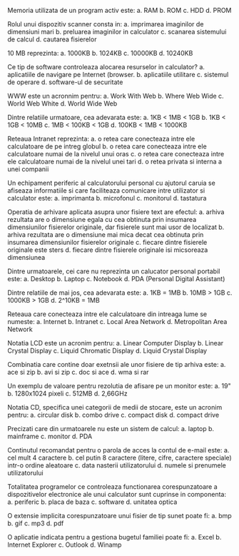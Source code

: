 Memoria utilizata de un program activ este:
a. RAM 
b. ROM 
c. HDD 
d. PROM

Rolul unui dispozitiv scanner consta in:
a. imprimarea imaginilor de dimensiuni mari 
b. preluarea imaginilor in calculator 
c. scanarea sistemului de calcul 
d. cautarea fisierelor

10 MB reprezinta:
a. 1000KB 
b. 1024KB 
c. 10000KB 
d. 10240KB

Ce tip de software controleaza alocarea resurselor in calculator?
a. aplicatiile de navigare pe Internet (browser. 
b. aplicatiile utilitare 
c. sistemul de operare 
d. software-ul de securitate

WWW este un acronnim pentru:
a. Work With Web 
b. Where Web Wide 
c. World Web White 
d. World Wide Web

Dintre relatiile urmatoare, cea adevarata este:
a. 1KB < 1MB < 1GB 
b. 1KB < 1GB < 10MB 
c. 1MB < 100KB < 1GB 
d. 100KB < 1MB < 1000KB

Reteaua Intranet reprezinta:
a. o retea care conecteaza intre ele calculatoare de pe intreg globul 
b. o retea care conecteaza intre ele calculatoare numai de la nivelul unui oras 
c. o retea care conecteaza intre ele calculatoare numai de la nivelul unei tari 
d. o retea privata si interna a unei companii

Un echipament periferic al calculatorului personal cu ajutorul caruia se afiseaza informatiile si care faciliteaza comunicare intre utilizator si calculator este:
a. imprimanta 
b. microfonul 
c. monitorul 
d. tastatura

Operatia de arhivare aplicata asupra unor fisiere text are efectul:
a. arhiva rezultata are o dimensiune egala cu cea obtinuta prin insumarea dimensiunilor fisierelor originale, dar fisierele sunt mai usor de localizat 
b. arhiva rezultata are o dimensiune mai mica decat cea obtinuta prin insumarea dimensiunilor fisierelor originale 
c. fiecare dintre fisierele originale este sters 
d. fiecare dintre fisierele originale isi micsoreaza dimensiunea

Dintre urmatoarele, cei care nu reprezinta un calucator personal portabil este:
a. Desktop 
b. Laptop 
c. Notebook 
d. PDA (Personal Digital Assistant)

Dintre relatiile de mai jos, cea adevarata este:
a. 1KB = 1MB 
b. 10MB > 1GB 
c. 1000KB > 1GB 
d. 2^10KB = 1MB

Reteaua care conecteaza intre ele calculatoare din intreaga lume se numeste:
a. Internet 
b. Intranet 
c. Local Area Network 
d. Metropolitan Area Network

Notatia LCD este un acronim pentru:
a. Linear Computer Display 
b. Linear Crystal Display 
c. Liquid Chromatic Display 
d. Liquid Crystal Display

Combinatia care contine doar exetnsii ale unor fisiere de tip arhiva este:
a. ace si zip 
b. avi si zip 
c. doc si ace 
d. wma si rar 

Un exemplu de valoare pentru rezolutia de afisare pe un monitor este:
a. 19" 
b. 1280x1024 pixeli 
c. 512MB 
d. 2,66GHz

Notatia CD, specifica unei categorii de medii de stocare, este un acronim pentru:
a. circular disk 
b. combo drive 
c. compact disk 
d. compact drive

Precizati care din urmatoarele nu este un sistem de calcul:
a. laptop 
b. mainframe 
c. monitor 
d. PDA

Continutul recomandat pentru o parola de acces la contul de e-mail este:
a. cel mult 4 caractere 
b. cel putin 8 caractere (litere, cifre, caractere speciale) intr-o ordine aleatoare 
c. data nasterii utilizatorului 
d. numele si prenumele utilizatorului

Totalitatea programelor ce controleaza functionarea corespunzatoare a dispozitivelor electronice ale unui calculator sunt cuprinse in componenta:
a. periferic 
b. placa de baza 
c. software 
d. unitatea optica

O extensie implicita corespunzatoare unui fisier de tip sunet poate fi:
a. bmp 
b. gif 
c. mp3 
d. pdf

O aplicatie indicata pentru a gestiona bugetul familiei poate fi:
a. Excel 
b. Internet Explorer 
c. Outlook 
d. Winamp
